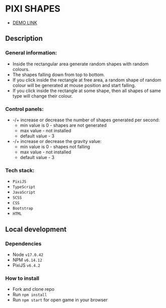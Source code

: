 <h1>PIXI SHAPES</h1>
<ul>
  <li><a href="https://olexandr-trubin-koshyk.github.io/digicode-tt/" taget="_blank">DEMO LINK</a></li>
</ul>
<h2>Description</h2>
<h3>General information:</h3>
<ul>
  <li>
    Inside the rectangular area generate random shapes with random colours. 
  </li>
   <li>
    The shapes falling down from top to bottom.
   </li>
  <li>
    If you click inside the rectangle at free area, a random shape of random colour will be generated at mouse position and start falling.
   </li>
    <li>
    If you click inside the rectangle at some shape, then all shapes of same type will change their colour.
   </li>
</ul>
<h3>Control panels:</h3>
<ul>
  <li>
    -/+ increase or decrease the number of shapes generated per second:
         <ul>
       <li>min value is 0 - shapes are not generated</li>
       <li>max value - not installed</li>
       <li>default value - 3</li>
     </ul>
  </li>
   <li>
    -/+ increase or decrease the gravity value:
     <ul>
       <li>min value is 0 - shapes not falling</li>
       <li>max value - not installed</li>
       <li>default value - 3</li>
     </ul>
   </li>
</ul>
<h3>Tech stack:</h3>
<ul>
  <li><code>PixiJS</code></li>
   <li><code>TypeScript</code></li>
  <li><code>JavaScript</code></li>
  <li><code>SCSS</code></li>
  <li><code>CSS</code></li>
  <li><code>Bootstrap</code></li>
  <li><code>HTML</code></li>
</ul>
<h2>Local development</h2>
<h3>Dependencies</h3>
<ul>
  <li>Node <code>v17.0.42</code></li>
  <li>NPM <code>v6.14.12</code></li>
  <li>PixiJS <code>v6.4.2</code></li>
</ul>
<h3>How to install</h3>
<ul>
  <li>Fork and clone repo</li>
  <li>Run <code>npm install</code></li>
  <li>Run <code>npm start</code> for open game in your browser</li>
</ul>
